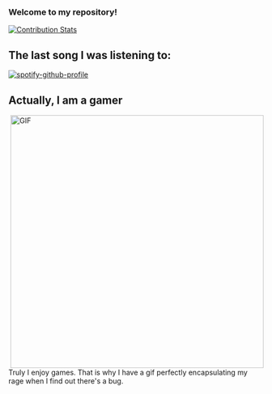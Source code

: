 ### Welcome to my repository!
[![Contribution Stats](https://github-contribution-stats.vercel.app/api/?username=jespeste)](https://github.com/LordDashMe/github-contribution-stats/)


## The last song I was listening to:
[![spotify-github-profile](https://spotify-github-profile.vercel.app/api/view?uid=21m34vjkksqu4oilqbstcs5hi&cover_image=true&theme=default&show_offline=false&background_color=488d2a&interchange=false&bar_color=000000&bar_color_cover=false)](https://github.com/kittinan/spotify-github-profile)

## Actually, I am a gamer
<img hight="400" width="500" alt="GIF" align="right" src="https://github.com/Xx-Ashutosh-xX/Xx-Ashutosh-xX/blob/master/assets/1936.gif">
Truly I enjoy games. That is why I have a gif perfectly encapsulating my rage when I find out there's a bug.

<!--
**jespeste/jespeste** is a ✨ _special_ ✨ repository because its `README.md` (this file) appears on your GitHub profile.

Here are some ideas to get you started:

- 🔭 I’m currently working on ...
- 🌱 I’m currently learning ...
- 👯 I’m looking to collaborate on ...
- 🤔 I’m looking for help with ...
- 💬 Ask me about ...
- 📫 How to reach me: ...
- 😄 Pronouns: ...
- ⚡ Fun fact: ...
-->
